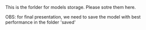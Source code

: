 This is the forlder for models storage.
Please sotre them here.

OBS: for final presentation, we need to save the model with best performance in the folder 'saved'
